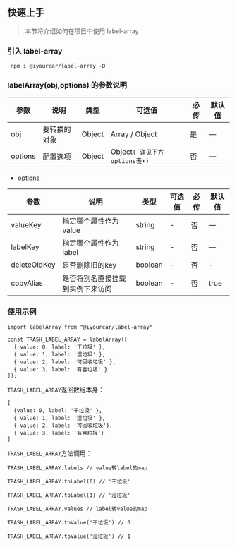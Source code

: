 ## 快速上手

>本节将介绍如何在项目中使用 label-array

### 引入 label-array
```
 npm i @iyourcar/label-array -D
```
### labelArray(obj,options) 的参数说明

| 参数    | 说明         | 类型   | 可选值                         | 必传 | 默认值 |
| ------- | ------------ | ------ | ------------------------------ | ---- | ------ |
| obj     | 要转换的对象 | Object | Array / Object                 | 是   | —      |
| options | 配置选项     | Object | Object`( 详见下方options表⬇️)` | 否   | —      |


- options
  
| 参数         | 说明                             | 类型    | 可选值 | 必传 | 默认值 |
| ------------ | -------------------------------- | ------- | ------ | ---- | ------ |
| valueKey     | 指定哪个属性作为value            | string  | -      | 否   | —      |
| labelKey     | 指定哪个属性作为label            | string  | -      | 否   | —      |
| deleteOldKey | 是否删除旧的key                  | boolean | -      | 否   | -      |
| copyAlias    | 是否将别名直接挂载到实例下来访问 | boolean | -      | 否   | true   |


### 使用示例
```
import labelArray from "@iyourcar/label-array"

const TRASH_LABEL_ARRAY = labelArray([
  { value: 0, label: '干垃圾' },
  { value: 1, label: '湿垃圾' },
  { value: 2, label: '可回收垃圾' },
  { value: 3, label: '有害垃圾' }
]);
```
`TRASH_LABEL_ARRAY`返回数组本身：
```
[
  {value: 0, label: '干垃圾' },
  { value: 1, label: '湿垃圾' },
  { value: 2, label: '可回收垃圾'},
  { value: 3, label: '有害垃圾'}
]
```
`TRASH_LABEL_ARRAY`方法调用：
```
TRASH_LABEL_ARRAY.labels // value转label的map

TRASH_LABEL_ARRAY.toLabel(0) // '干垃圾'

TRASH_LABEL_ARRAY.toLabel(1) // '湿垃圾'
​
TRASH_LABEL_ARRAY.values // label转value的map

TRASH_LABEL_ARRAY.toValue('干垃圾') // 0

TRASH_LABEL_ARRAY.toValue('湿垃圾') // 1
```

<vuep template="#example"></vuep>

<script v-pre type="text/x-template" id="example">
  <template>
    <div>
      <el-button @click="transfrom">查看详情</el-button>
      <el-dialog
        title="转换结果(控制台可查看完整输出)"
        :visible.sync="visible"
      >
        <el-divider content-position="center">实例.lables</el-divider>
        <div v-html="labelOutput"></div>

        <el-divider content-position="center">实例.values</el-divider>
        <div v-html="valueOutput"></div>

        <el-divider content-position="center">实例.toValue()</el-divider>
        <el-radio-group v-model="valueRadio">
          <el-radio :label="item.label" v-for="item in testData">{{item.label}}</el-radio>
        </el-radio-group>
        <div>{{testData.toValue(valueRadio)}}</div>

        <el-divider content-position="center">实例.toLabel()</el-divider>
        <el-radio-group v-model="labelRadio">
          <el-radio :label="item.value" v-for="item in testData">{{item.value}}</el-radio>
        </el-radio-group>
        <div>{{testData.toLabel(labelRadio)}}</div>

        <span slot="footer" class="dialog-footer">
          <el-button @click="visible = false">取 消</el-button>
          <el-button type="primary" @click="visible = false">确 定</el-button>
        </span>
      </el-dialog>
    </div>
  </template>

  <script>
    const testData=LabelArray([
      { alias: 'TRASH_DRY', value: 0, label: '干垃圾' },
      { alias: 'TRASH_WET', value: 1, label: '湿垃圾' },
      { alias: 'TRASH_RECYCLE', value: 2, label: '可回收垃圾' },
      { alias: 'TRASH_HARMFUL', value: 3, label: '有害垃圾' }
    ])
    module.exports = {
      data: function () {
        return { 
          testData,
          visible:false,
          labelOutput:"",
          valueOutput:"",
          labelRadio:"",
          valueRadio:""
        }
      },
      methods:{
        transfrom(){
          console.log("____转换结果_____",this.testData)
          const labelStr = JSON.stringify(this.testData.labels, null, 4);
          const valueStr = JSON.stringify(this.testData.values, null, 4);
          this.labelOutput = labelStr.replace(/\n/g, '<br>').replace(/\s/g, '&nbsp');
          this.valueOutput = valueStr.replace(/\n/g, '<br>').replace(/\s/g, '&nbsp');
          this.visible=true
        }
      }
    }
  </script>
</script>